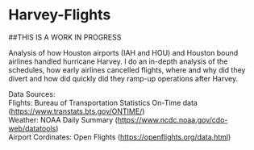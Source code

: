 # Harvey-Flights

##THIS IS A WORK IN PROGRESS

Analysis of how Houston airports (IAH and HOU) and Houston bound airlines handled hurricane Harvey. I do an in-depth analysis of the schedules, how early airlines cancelled flights, where and why did they divert and how did quickly did they ramp-up operations after Harvey.

Data Sources:  
Flights: Bureau of Transportation Statistics On-Time data (https://www.transtats.bts.gov/ONTIME/)  
Weather: NOAA Daily Summary (https://www.ncdc.noaa.gov/cdo-web/datatools)  
Airport Cordinates: Open Flights (https://openflights.org/data.html)  
